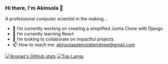 ### Hi there, I'm Akinsola 👋

A professional computer scientist in the making...

- 🔭 I’m currently working on creating a simplified Jumia Clone with Django
- 🌱 I’m currently learning React
- 👯 I’m looking to collaborate on impactful projects
- 📫 How to reach me: akinsolaademolatemitope@gmail.com

[![Anurag's GitHub stats](https://github-readme-stats.vercel.app/api?username=shols232&show_icons=true&theme=radical&line_height=40)](https://github.com/anuraghazra/github-readme-stats)
[![Top Langs](https://github-readme-stats.vercel.app/api/top-langs/?username=shols232&line_height=2.4rem)](https://github.com/anuraghazra/github-readme-stats)

